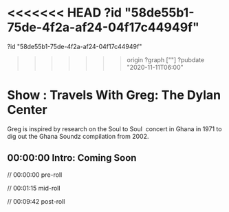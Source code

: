 <<<<<<< HEAD
?id "58de55b1-75de-4f2a-af24-04f17c44949f"
=======
?id "58de55b1-75de-4f2a-af24-04f17c44949f"
>>>>>>> origin
?graph [""]
?pubdate "2020-11-11T06:00"

# Show : Travels With Greg: The Dylan Center

Greg is inspired by research on the Soul to Soul  concert in Ghana in 1971 to dig out the Ghana Soundz compilation from 2002.

## 00:00:00 Intro: Coming Soon

// 00:00:00 pre-roll

// 00:01:15 mid-roll

// 00:09:42 post-roll
